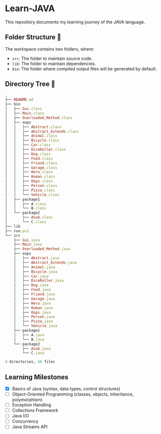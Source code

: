 # Learn-JAVA

This repository documents my learning journey of the JAVA language.

## Folder Structure 📂 

The workspace contains two folders, where:

- `src`: The folder to maintain source code.
- `lib`: The folder to maintain dependencies.
- `bin`: The folder where compiled output files will be generated by default.

## Directory Tree 🌲

```ruby
.
├── README.md
├── bin
│   ├── Gui.class
│   ├── Main.class
│   ├── Overloaded_Method.class
│   ├── oops
│   │   ├── Abstract.class
│   │   ├── Abstract_Extends.class
│   │   ├── Animal.class
│   │   ├── Bicycle.class
│   │   ├── Car.class
│   │   ├── DiceRoller.class
│   │   ├── Dog.class
│   │   ├── Food.class
│   │   ├── Friend.class
│   │   ├── Garage.class
│   │   ├── Hero.class
│   │   ├── Human.class
│   │   ├── Oops.class
│   │   ├── Person.class
│   │   ├── Pizza.class
│   │   └── Vehicle.class
│   ├── package1
│   │   ├── A.class
│   │   └── B.class
│   └── package2
│       ├── Asub.class
│       └── C.class
├── lib
├── run.ps1
└── src
    ├── Gui.java
    ├── Main.java
    ├── Overloaded_Method.java
    ├── oops
    │   ├── Abstract.java
    │   ├── Abstract_Extends.java
    │   ├── Animal.java
    │   ├── Bicycle.java
    │   ├── Car.java
    │   ├── DiceRoller.java
    │   ├── Dog.java
    │   ├── Food.java
    │   ├── Friend.java
    │   ├── Garage.java
    │   ├── Hero.java
    │   ├── Human.java
    │   ├── Oops.java
    │   ├── Person.java
    │   ├── Pizza.java
    │   └── Vehicle.java
    ├── package1
    │   ├── A.java
    │   └── B.java
    └── package2
        ├── Asub.java
        └── C.java

9 directories, 48 files
```

## Learning Milestones

- [x] Basics of Java (syntax, data types, control structures)
- [ ] Object-Oriented Programming (classes, objects, inheritance, polymorphism)
- [ ] Exception Handling
- [ ] Collections Framework
- [ ] Java I/O
- [ ] Concurrency
- [ ] Java Streams API

<!-- ## Learning Milestones

### Basics of Java
- [ ] Introduction to Java and its history
- [ ] Setting up the development environment (JDK, IDEs)
- [ ] Java syntax and structure
- [ ] Data types and variables
- [ ] Operators and expressions
- [ ] Control flow statements (if-else, switch-case)
- [ ] Loops (for, while, do-while)

### Object-Oriented Programming
- [ ] Classes and objects
- [ ] Constructors and initialization blocks
- [ ] Methods and method overloading
- [ ] Encapsulation and access modifiers
- [ ] Inheritance and method overriding
- [ ] Polymorphism
- [ ] Abstract classes and interfaces
- [ ] Static members and nested classes

### Exception Handling
- [ ] Types of exceptions (checked and unchecked)
- [ ] Try-catch block
- [ ] Finally block
- [ ] Throwing exceptions
- [ ] Creating custom exceptions
- [ ] Java 7's try-with-resources statement

### Collections Framework
- [ ] Introduction to Collections Framework
- [ ] List (ArrayList, LinkedList)
- [ ] Set (HashSet, LinkedHashSet, TreeSet)
- [ ] Map (HashMap, LinkedHashMap, TreeMap)
- [ ] Queue (PriorityQueue, LinkedList)
- [ ] Stack and Deque
- [ ] Collections utility class

### Java I/O
- [ ] File handling (File class)
- [ ] Byte streams (InputStream, OutputStream)
- [ ] Character streams (Reader, Writer)
- [ ] Buffered streams
- [ ] Serialization and deserialization
- [ ] Java NIO (new I/O)
- [ ] Reading and writing files with Java 8's `Files` class

### Concurrency
- [ ] Introduction to concurrency and multithreading
- [ ] Creating and running threads (Thread class, Runnable interface)
- [ ] Thread lifecycle and states
- [ ] Synchronization and locks
- [ ] Executor framework
- [ ] Callable and Future
- [ ] Fork/Join framework
- [ ] Concurrent collections

### Java Streams API
- [ ] Introduction to Streams
- [ ] Creating streams
- [ ] Intermediate operations (filter, map, sorted, etc.)
- [ ] Terminal operations (forEach, collect, reduce, etc.)
- [ ] Parallel streams
- [ ] Collectors and custom collectors

### Advanced Topics
- [ ] Generics
- [ ] Lambda expressions and functional interfaces
- [ ] Annotations
- [ ] Reflection API
- [ ] Java Memory Model and garbage collection
- [ ] JVM internals
- [ ] Modules (Java 9+)
- [ ] Scripting with Java (Nashorn, GraalVM)
- [ ] JavaFX for GUI development

### Testing
- [ ] JUnit basics
- [ ] Writing and running tests
- [ ] Test-driven development (TDD)
- [ ] Mocking and stubbing with Mockito

### Build Tools and Dependency Management
- [ ] Introduction to build tools (Maven, Gradle)
- [ ] Project structure and conventions
- [ ] Managing dependencies
- [ ] Build lifecycle and plugins
- [ ] Continuous integration (Jenkins, Travis CI)

### Web Development
- [ ] Introduction to servlets and JSP
- [ ] Basics of web application architecture
- [ ] Spring Framework basics
- [ ] Building RESTful web services with Spring Boot
- [ ] Working with databases (JDBC, JPA, Hibernate)

### Best Practices
- [ ] Code conventions and style guides
- [ ] Effective Java practices
- [ ] Design patterns
- [ ] Writing clean and maintainable code
- [ ] Performance tuning and optimization -->
